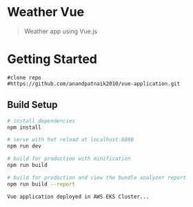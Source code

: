 # Weather Vue

> Weather app using Vue.js

# Getting Started

```
#clone repo 
#https://github.com/anandpatnaik2010/vue-application.git
```

## Build Setup

``` bash
# install dependencies
npm install

# serve with hot reload at localhost:8080
npm run dev

# build for production with minification
npm run build

# build for production and view the bundle analyzer report
npm run build --report

Vue application deployed in AWS EKS Cluster...
```

